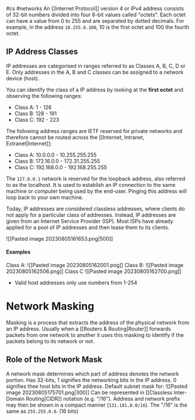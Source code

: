#cs #networks
An [[Internet Protocol]] version 4 or IPv4 address consists of 32-bit numbers divided into four 8-bit values called "octets". Each octet can have a value from 0 to 255 and are separated by dotted decimals. For example, in the address `10.255.0.100`, 10 is the first octet and 100 the fourth octet.

## IP Address Classes
IP addresses are categorised in ranges referred to as Classes A, B, C, D or E. Only addresses in the A, B and C classes can be assigned to a network device (host). 

You can identify the class of a IP address by looking at the **first octet** and observing the following ranges:
- Class A: 1 - 126 
- Class B: 128 - 191
- Class C: 192 - 223

The following address ranges are IETF reserved for private networks and therefore cannot be routed across the [[Internet, Intranet, Extranet|Internet]]:
- Class A: 10.0.0.0 - 10.255.255.255
- Class B: 172.16.0.0 - 172.31.255.255
- Class C: 192.168.0.0 - 192.168.255.255

The `127.0.0.1` network is reserved for the loopback address, also referred to as the localhost. It is used to establish an IP connection to the same machine or computer being used by the end-user. Pinging this address will loop back to your own machine.

Today, IP addresses are considered classless addresses, where clients do not apply for a particular class of addresses. Instead, IP addresses are given from an Internet Service Provider (ISP). Most ISPs have already applied for a pool of IP addresses and then lease them to its clients.

![[Pasted image 20230805161653.png|500]]
#### Examples
Class A:
![[Pasted image 20230805162001.png]]
Class B:
![[Pasted image 20230805162506.png]]
Class C
![[Pasted image 20230805162700.png]]

- Valid host addresses only use numbers from 1-254

# Network Masking
Masking is a process that extracts the address of the physical network from an IP address. Usually when a [[Routers & Routing|Router]] forwards packets from one network to another it uses this masking to identify if the packets belong to its network or not.
## Role of the Network Mask
A network mask determines which part of address denotes the network portion. Has 32-bits, 1 signifies the networking bits in the IP address. 0 signifies thee host bits in the IP address.
Default subnet mask for:
![[Pasted image 20230805175701.png|300]]
Can be represented in [[Classless Inter-Domain Routing|CIDR]] notation (e.g. "/16"). Address and network prefix may then be shown in a compact manner (`131.181.0.0/16`). The "/16" is the same as `255.255.0.0`. (16 bits)
